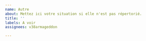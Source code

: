 ```yaml
---
name: Autre
about: Mettez ici votre situation si elle n'est pas répertorié.
title: ''
labels: A voir
assignees: v38armageddon

---
```



